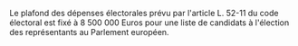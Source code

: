 Le plafond des dépenses électorales prévu par l'article L. 52-11 du code électoral est fixé à 8 500 000 Euros pour une liste de candidats à l'élection des représentants au Parlement européen.
